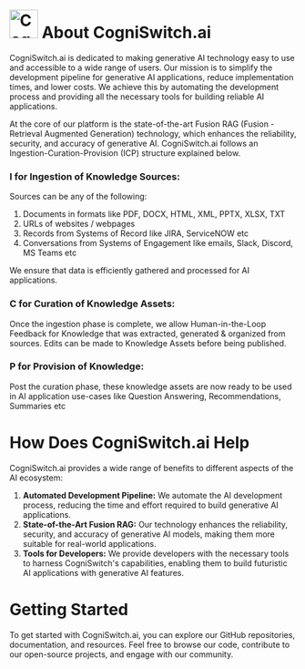 # <img src="https://avatars.githubusercontent.com/u/144380687?s=48&v=4" alt="CogniSwitch.ai" height="50"/>  About CogniSwitch.ai 
CogniSwitch.ai is dedicated to making generative AI technology easy to use and accessible to a wide range of users. Our mission is to simplify the development pipeline for generative AI applications, reduce implementation times, and lower costs. We achieve this by automating the development process and providing all the necessary tools for building reliable AI applications.  

At the core of our platform is the state-of-the-art Fusion RAG (Fusion - Retrieval Augmented Generation) technology, which enhances the reliability, security, and accuracy of generative AI. CogniSwitch.ai follows an Ingestion-Curation-Provision (ICP) structure explained below. 

### I for Ingestion of Knowledge Sources:
Sources can be any of the following:
1. Documents in formats like PDF, DOCX, HTML, XML, PPTX, XLSX, TXT
2. URLs of websites / webpages
3. Records from Systems of Record like JIRA, ServiceNOW etc
4. Conversations from Systems of Engagement like emails, Slack, Discord, MS Teams etc
   
We ensure that data is efficiently gathered and processed for AI applications. 

### C for Curation of Knowledge Assets: 
Once the ingestion phase is complete, we allow Human-in-the-Loop Feedback for Knowledge that was extracted, generated & organized from sources. Edits can be made to Knowledge Assets before being published.
    
### P for Provision of Knowledge:
Post the curation phase, these knowledge assets are now ready to be used in AI application use-cases like Question Answering, Recommendations, Summaries etc

# How Does CogniSwitch.ai Help 
CogniSwitch.ai provides a wide range of benefits to different aspects of the AI ecosystem: 
1. **Automated Development Pipeline:** We automate the AI development process, reducing the time and effort required to build generative AI applications.
2. **State-of-the-Art Fusion RAG:** Our technology enhances the reliability, security, and accuracy of generative AI models, making them more suitable for real-world applications. 
3. **Tools for Developers:** We provide developers with the necessary tools to harness CogniSwitch's capabilities, enabling them to build futuristic AI applications with generative AI features.

# Getting Started 
To get started with CogniSwitch.ai, you can explore our GitHub repositories, documentation, and resources. Feel free to browse our code, contribute to our open-source projects, and engage with our community. 
